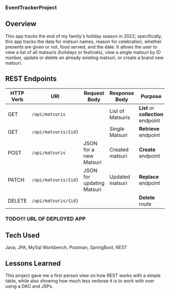 ### EventTrackerProject

## Overview

This app tracks the end of my family's holiday season in 2022; specifically, this app tracks the data for matsuri names, reason for celebration, whether presents are given or not, food served, and the date. It allows the user to view a list of all matsuris (holidays or festivals), view a single matsuri by ID number, update or delete an already existing matsuri, or create a brand new matsuri.

## REST Endpoints

| HTTP Verb | URI                      | Request Body              | Response Body  | Purpose |
|-----------|--------------------------|---------------------------|----------------|---------|
| GET       | `/api/matsuris`          |                           | List of Matsuris| **List** or **collection** endpoint |
| GET       | `/api/matsuris/{id}`     |                           | Single Matsuri  | **Retrieve** endpoint |
| POST      | `/api/matsuris`          | JSON for a new Matsuri    | Created matsuri | **Create** endpoint |
| PATCH     | `/api/matsuris/{id}`     | JSON for updating Matsuri | Updated matsuri | **Replace** endpoint |
| DELETE    | `/api/matsuris/{id}`     |                           |                 | **Delete** route |


### TODO!!! URL OF DEPLOYED APP

## Tech Used
Java, JPA, MySql Workbench, Postman, SpringBoot, REST

## Lessons Learned
This project gave me a first person view on how REST works with a simple table, while also showing how much less verbose it is to work with over using a DAO and JSPs. 
